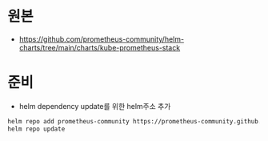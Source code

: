 # 원본
* https://github.com/prometheus-community/helm-charts/tree/main/charts/kube-prometheus-stack

# 준비
* helm dependency update를 위한 helm주소 추가
```sh
helm repo add prometheus-community https://prometheus-community.github.io/helm-charts
helm repo update
```